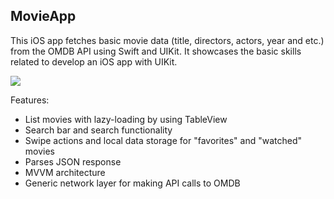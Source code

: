 ## MovieApp

This iOS app fetches basic movie data (title, directors, actors, year and etc.) from the OMDB API using Swift and UIKit. It showcases the basic skills related to develop an iOS app with UIKit.

![](https://github.com/FFC12/MovieApp/assets/25594458/9e67f7e8-c9f6-476c-b20b-c58ba0b7bcf3)

Features:

- List movies with lazy-loading by using TableView
- Search bar and search functionality
- Swipe actions and local data storage for "favorites" and "watched" movies
- Parses JSON response
- MVVM architecture
- Generic network layer for making API calls to OMDB
